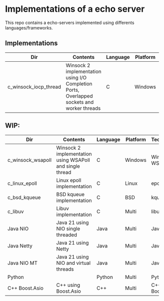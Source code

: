 # Implementations of a echo server

This repo contains a echo-servers implemented using differents languages/frameworks.

## Implementations

| Dir                    | Contents                                                                                   | Language | Platform | Technologies    |
|------------------------|--------------------------------------------------------------------------------------------|----------|----------|-----------------|
| c_winsock_iocp_thread  | Winsock 2 implementation using I/O Completion Ports, Overlapped sockets and worker threads | C        | Windows  | Winsock 2, IOCP |

## WIP:

| Dir                    | Contents                                                                                   | Language | Platform | Technologies       |
|------------------------|--------------------------------------------------------------------------------------------|----------|----------|--------------------|
| c_winsock_wsapoll      | Winsock 2 implementation using WSAPoll and single thread                                   | C        | Windows  | Winsock 2, WSAPoll |
| c_linux_epoll          | Linux epoll implementation                                                                 | C        | Linux    | epoll              |
| c_bsd_kqueue           | BSD kqueue implementation                                                                  | C        | BSD      | kqueue             |
| c_libuv                | Libuv implementation                                                                       | C        | Multi    | libuv              |
| Java NIO               | Java 21 using NIO single threaded                                                          | Java     | Multi    | Java NIO           |
| Java Netty             | Java 21 using Netty                                                                        | Java     | Multi    | Java, Netty        |
| Java NIO MT            | Java 21 using NIO and virtual threads                                                      | Java     | Multi    | Java NIO, VT       |
| Python                 |                                                                                            | Python   | Multi    | Python             |
| C++ Boost.Asio         | C++ using Boost.Asio                                                                       | C++      | Multi    | C++, Boost.Asio    |
